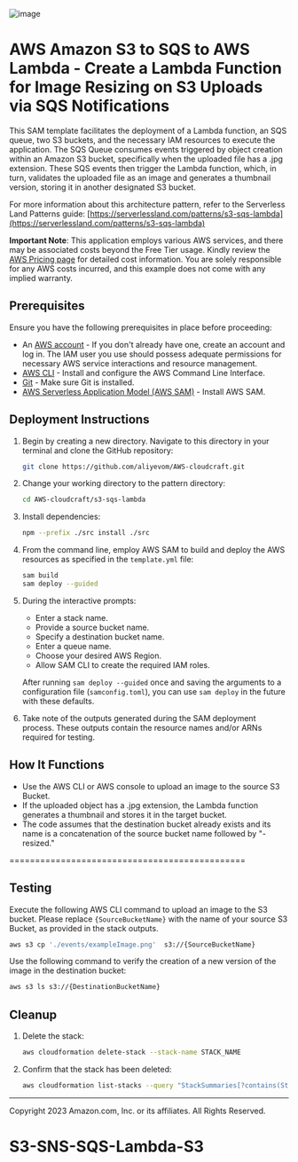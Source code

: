 ![image](https://github.com/aliyevom/AWS-cloudcraft/blob/main/S3-SNS-SQS-Lambda-S3.png?raw=true)


# AWS Amazon S3 to SQS to AWS Lambda - Create a Lambda Function for Image Resizing on S3 Uploads via SQS Notifications

This SAM template facilitates the deployment of a Lambda function, an SQS queue, two S3 buckets, and the necessary IAM resources to execute the application. The SQS Queue consumes events triggered by object creation within an Amazon S3 bucket, specifically when the uploaded file has a .jpg extension. These SQS events then trigger the Lambda function, which, in turn, validates the uploaded file as an image and generates a thumbnail version, storing it in another designated S3 bucket.

For more information about this architecture pattern, refer to the Serverless Land Patterns guide: [https://serverlessland.com/patterns/s3-sqs-lambda](https://serverlessland.com/patterns/s3-sqs-lambda)

**Important Note**: This application employs various AWS services, and there may be associated costs beyond the Free Tier usage. Kindly review the [AWS Pricing page](https://aws.amazon.com/pricing/) for detailed cost information. You are solely responsible for any AWS costs incurred, and this example does not come with any implied warranty.

## Prerequisites

Ensure you have the following prerequisites in place before proceeding:

* An [AWS account](https://portal.aws.amazon.com/gp/aws/developer/registration/index.html) - If you don't already have one, create an account and log in. The IAM user you use should possess adequate permissions for necessary AWS service interactions and resource management.
* [AWS CLI](https://docs.aws.amazon.com/cli/latest/userguide/install-cliv2.html) - Install and configure the AWS Command Line Interface.
* [Git](https://git-scm.com/book/en/v2/Getting-Started-Installing-Git) - Make sure Git is installed.
* [AWS Serverless Application Model (AWS SAM)](https://docs.aws.amazon.com/serverless-application-model/latest/developerguide/serverless-sam-cli-install.html) - Install AWS SAM.

## Deployment Instructions

1. Begin by creating a new directory. Navigate to this directory in your terminal and clone the GitHub repository:
    ```bash
    git clone https://github.com/aliyevom/AWS-cloudcraft.git
    ```

2. Change your working directory to the pattern directory:
    ```bash
    cd AWS-cloudcraft/s3-sqs-lambda
    ```

3. Install dependencies:
   ```bash
   npm --prefix ./src install ./src
   ```

4. From the command line, employ AWS SAM to build and deploy the AWS resources as specified in the `template.yml` file:
    ```bash
    sam build
    sam deploy --guided
    ```

5. During the interactive prompts:
   - Enter a stack name.
   - Provide a source bucket name.
   - Specify a destination bucket name.
   - Enter a queue name.
   - Choose your desired AWS Region.
   - Allow SAM CLI to create the required IAM roles.

   After running `sam deploy --guided` once and saving the arguments to a configuration file (`samconfig.toml`), you can use `sam deploy` in the future with these defaults.

6. Take note of the outputs generated during the SAM deployment process. These outputs contain the resource names and/or ARNs required for testing.

## How It Functions

* Use the AWS CLI or AWS console to upload an image to the source S3 Bucket.
* If the uploaded object has a .jpg extension, the Lambda function generates a thumbnail and stores it in the target bucket.
* The code assumes that the destination bucket already exists and its name is a concatenation of the source bucket name followed by "-resized."

==============================================

## Testing

Execute the following AWS CLI command to upload an image to the S3 bucket. Please replace `{SourceBucketName}` with the name of your source S3 Bucket, as provided in the stack outputs.

```bash
aws s3 cp './events/exampleImage.png'  s3://{SourceBucketName}
```

Use the following command to verify the creation of a new version of the image in the destination bucket:

```bash
aws s3 ls s3://{DestinationBucketName}
```

## Cleanup

1. Delete the stack:
    ```bash
    aws cloudformation delete-stack --stack-name STACK_NAME
    ```

2. Confirm that the stack has been deleted:
    ```bash
    aws cloudformation list-stacks --query "StackSummaries[?contains(StackName,'STACK_NAME')].StackStatus"
    ```

----

Copyright 2023 Amazon.com, Inc. or its affiliates. All Rights Reserved.

# S3-SNS-SQS-Lambda-S3

